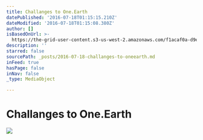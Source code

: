 ```yaml
---
title: Challanges to One.Earth
datePublished: '2016-07-18T01:15:15.210Z'
dateModified: '2016-07-18T01:15:08.380Z'
author: []
isBasedOnUrl: >-
  https://the-grid-user-content.s3-us-west-2.amazonaws.com/f1acaf0a-d9ea-4327-90f5-c02e2db156c9.jpg
description: ''
starred: false
sourcePath: _posts/2016-07-18-challanges-to-oneearth.md
inFeed: true
hasPage: false
inNav: false
_type: MediaObject

---
```

# Challanges to One.Earth
![](https://the-grid-user-content.s3-us-west-2.amazonaws.com/f1acaf0a-d9ea-4327-90f5-c02e2db156c9.jpg)